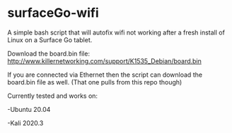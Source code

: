 # surfaceGo-wifi

A simple bash script that will autofix wifi not working after a fresh install of Linux on a Surface Go tablet.

Download the board.bin file: http://www.killernetworking.com/support/K1535_Debian/board.bin

If you are connected via Ethernet then the script can download the board.bin file as well. (That one pulls from this repo though)

Currently tested and works on:

-Ubuntu 20.04

-Kali 2020.3
